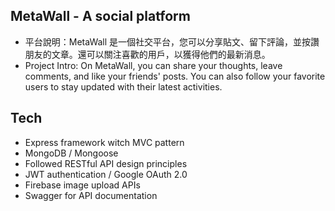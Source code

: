 ## MetaWall - A social platform
- 平台說明：MetaWall 是一個社交平台，您可以分享貼文、留下評論，並按讚朋友的文章。還可以關注喜歡的用戶，以獲得他們的最新消息。
- Project Intro: On MetaWall, you can share your thoughts, leave comments, and like your friends' posts. You can also follow your favorite users to stay updated with their latest activities.

## Tech
- Express framework witch MVC pattern
- MongoDB / Mongoose
- Followed RESTful API design principles
- JWT authentication / Google OAuth 2.0
- Firebase image upload APIs
- Swagger for API documentation 
